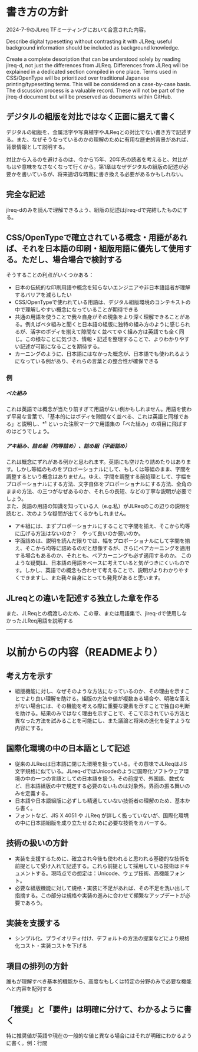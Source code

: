 # 書き方の方針
2024-7-9のJLreq TFミーティングにおいて合意された内容。

Describe digital typesetting without contrasting it with JLReq; useful background information should be included as background knowledge.

Create a complete description that can be understood solely by reading jlreq-d, not just the differences from JLReq.
Differences from JLReq will be explained in a dedicated section compiled in one place.
Terms used in CSS/OpenType will be prioritized over traditional Japanese printing/typesetting terms. This will be considered on a case-by-case basis.
The discussion process is a valuable record. These will not be part of the jlreq-d document but will be preserved as documents within GitHub.

## デジタルの組版を対比ではなく正面に据えて書く
デジタルの組版を、金属活字や写真植字やJLReqとの対比でない書き方で記述する。また、なぜそうなっているのかの理解のために有用な歴史的背景があれば、背景情報として説明する。

対比から入るのを避けるのは、今から15年、20年先の読者を考えると、対比がもはや意味をなさなくなって行くから。第1章はなぜデジタルの組版の記述が必要かを書いているが、将来適切な時期に書き換える必要があるかもしれない。

## 完全な記述
jlreq-dのみを読んで理解できるよう、組版の記述はjlreq-dで完結したものにする。

## CSS/OpenTypeで確立されている概念・用語があれば、それを日本語の印刷・組版用語に優先して使用する。ただし、場合場合で検討する
そうすることの利点がいくつかある：
- 日本の伝統的な印刷用語や概念を知らないエンジニアや非日本語話者が理解するバリアを減らしたい
- CSS/OpenTypeで使われている用語は、デジタル組版環境のコンテキストの中で理解しやすい概念になっていることが期待できる
- 共通の用語を使うことで我々自身がその現象をより深く理解できることがある。例えばベタ組みと聞くと日本語の組版に独特の組み方のように感じられるが、活字のボディを揃えて隙間なく並べてゆく組み方は英語でも全く同じ。この様なことに気づき、情報・記述を整理することで、よりわかりやすい記述が可能になることを期待する。
- カーニングのように、日本語にはなかった概念が、日本語でも使われるようになっている例があり、それらの言葉との整合性が確保できる

### 例
##### べた組み
これは英語では概念が当たり前すぎて用語がない例かもしれません。用語を使わず平易な言葉で、「基本的にはボディを隙間なく並べる、これは英語と同様である」と説明し、*¹ といった注釈マークで用語集の「べた組み」の項目に飛ばすのはどうでしょう。

##### アキ組み、詰め組（均等詰め）、詰め組（字面詰め）
これは概念にずれがある例かと思われます。英語にも空けたり詰めたりはあります。しかし等幅のものをプロポーショナルにして、もしくは等幅のまま、字間を調整するという概念はありません。ゆえ、字間を調整する前処理として、字幅をプロポーショナルにする方法、文字自体をプロポーショナルにする方法、全角のままの方法、の三つがなぜあるのか、それらの長短、などの丁寧な説明が必要でしょう。  
また、英語の用語の知識を知っている人（e.g.私）がJLReqのこの辺りの説明を読むと、次のような疑問が出てくるかもしれません。
- アキ組には、まずプロポーショナルにすることで字間を揃え、そこから均等に広げる方法はないのか？　やって良いのか悪いのか。
- 字面詰めは、説明を読んだ限りでは、幅をプロポーショナルにして字間を揃え、そこから均等に詰めるのだと想像するが、さらにペアカーニングを適用する場合もあるのか、それとも、ペアカーニングも必ず適用するのか。
このような疑問は、日本語の用語をベースに考えていると気がつきにくいものです。しかし、英語での概念も合わせて考えることで、説明がよりわかりやすくできますし、また我々自身にとっても発見があると思います。

## JLreqとの違いを記述する独立した章を作る
また、JLReqとの橋渡しのため、この章、または用語集で、jlreq-dで使用しなかったJLReq用語を説明する

----
# 以前からの内容（READMEより）

## 考え方を示す
- 組版機能に対し、なぜそのような方法になっているのか、その理由を示すことでより良い理解を助ける。組版の方法や値が複数ある場合や、明確な答えがない場合には、その機能を考える際に重要な要素を示すことで独自の判断を助ける。結果のみではなく理由を示すことで、そこで示されている方法と異なった方法を試みることを可能にし、また議論と将来の進化を促すような内容にする。

## 国際化環境の中の日本語として記述
- 従来のJLReqは日本語に閉じた環境を扱っている。その意味でJLReqはJIS文字規格に似ている。JLreq-dではUnicodeのように国際化ソフトウェア環境の中の一つの言語としての日本語を扱う。その前提で、外国語、数式など、日本語組版の中で規定する必要のないものは対象外。界面の振る舞いのみを定義する。
- 日本語や日本語組版に必ずしも精通していない技術者の理解のため、基本から書く。
- フォントなど、JIS X 4051 や JLReq が詳しく扱っていないが、国際化環境の中に日本語組版を成り立たせるために必要な技術をカバーする。

## 技術の扱いの方針
- 実装を支援するために、確立され今後も使われると思われる基礎的な技術を前提として受け入れて記述する。これら前提として採用している技術はドキュメントする。現時点での想定は：Unicode、ウェブ技術、高機能フォント。
- 必要な組版機能に対して規格・実装に不足があれば、その不足を洗い出して指摘する。この部分は規格や実装の進みに合わせて頻繁なアップデートが必要であろう。

## 実装を支援する
- シンプル化、プライオリティ付け、デフォルトの方法の提案などにより規格化コスト・実装コストを下げる

## 項目の排列の方針
誰もが理解すべき基本的機能から、高度なもしくは特定の分野のみで必要な機能へと内容を配列する

## 「推奨」と「要件」は明確に分けて、わかるように書く
特に推奨値が英語や現在の一般的な値と異なる場合にはそれが明確にわかるように書く。例：行間
